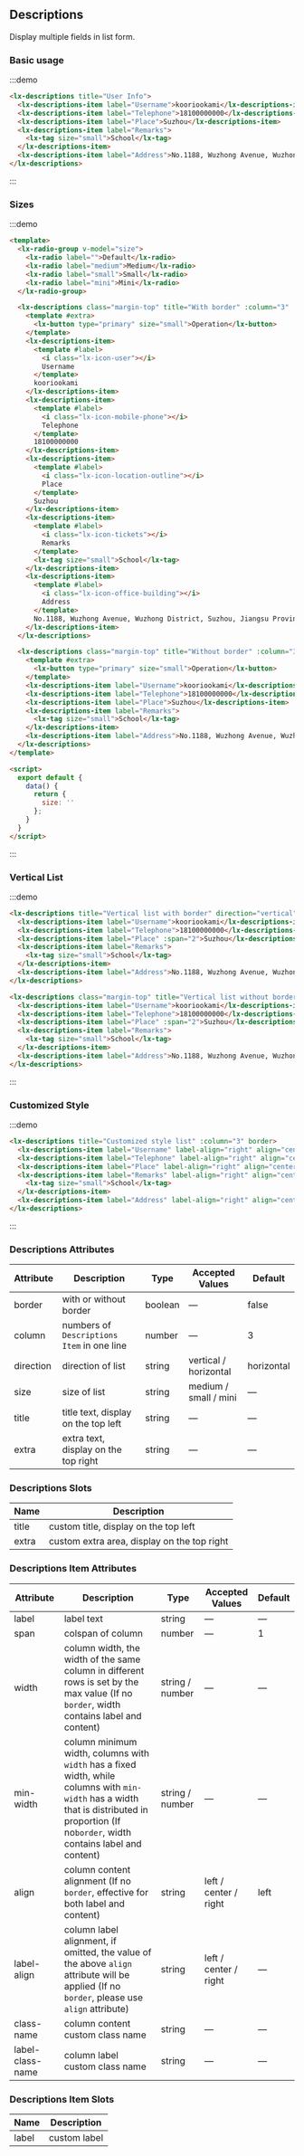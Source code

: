 ## Descriptions

Display multiple fields in list form.

### Basic usage

:::demo

```html
<lx-descriptions title="User Info">
  <lx-descriptions-item label="Username">kooriookami</lx-descriptions-item>
  <lx-descriptions-item label="Telephone">18100000000</lx-descriptions-item>
  <lx-descriptions-item label="Place">Suzhou</lx-descriptions-item>
  <lx-descriptions-item label="Remarks">
    <lx-tag size="small">School</lx-tag>
  </lx-descriptions-item>
  <lx-descriptions-item label="Address">No.1188, Wuzhong Avenue, Wuzhong District, Suzhou, Jiangsu Province</lx-descriptions-item>
</lx-descriptions>
```
:::

### Sizes

:::demo

```html
<template>
  <lx-radio-group v-model="size">
    <lx-radio label="">Default</lx-radio>
    <lx-radio label="medium">Medium</lx-radio>
    <lx-radio label="small">Small</lx-radio>
    <lx-radio label="mini">Mini</lx-radio>
  </lx-radio-group>

  <lx-descriptions class="margin-top" title="With border" :column="3" :size="size" border>
    <template #extra>
      <lx-button type="primary" size="small">Operation</lx-button>
    </template>
    <lx-descriptions-item>
      <template #label>
        <i class="lx-icon-user"></i>
        Username
      </template>
      kooriookami
    </lx-descriptions-item>
    <lx-descriptions-item>
      <template #label>
        <i class="lx-icon-mobile-phone"></i>
        Telephone
      </template>
      18100000000
    </lx-descriptions-item>
    <lx-descriptions-item>
      <template #label>
        <i class="lx-icon-location-outline"></i>
        Place
      </template>
      Suzhou
    </lx-descriptions-item>
    <lx-descriptions-item>
      <template #label>
        <i class="lx-icon-tickets"></i>
        Remarks
      </template>
      <lx-tag size="small">School</lx-tag>
    </lx-descriptions-item>
    <lx-descriptions-item>
      <template #label>
        <i class="lx-icon-office-building"></i>
        Address
      </template>
      No.1188, Wuzhong Avenue, Wuzhong District, Suzhou, Jiangsu Province
    </lx-descriptions-item>
  </lx-descriptions>

  <lx-descriptions class="margin-top" title="Without border" :column="3" :size="size">
    <template #extra>
      <lx-button type="primary" size="small">Operation</lx-button>
    </template>
    <lx-descriptions-item label="Username">kooriookami</lx-descriptions-item>
    <lx-descriptions-item label="Telephone">18100000000</lx-descriptions-item>
    <lx-descriptions-item label="Place">Suzhou</lx-descriptions-item>
    <lx-descriptions-item label="Remarks">
      <lx-tag size="small">School</lx-tag>
    </lx-descriptions-item>
    <lx-descriptions-item label="Address">No.1188, Wuzhong Avenue, Wuzhong District, Suzhou, Jiangsu Province</lx-descriptions-item>
  </lx-descriptions>
</template>

<script>
  export default {
    data() {
      return {
        size: ''
      };
    }
  }
</script>
```
:::

### Vertical List

:::demo

```html
<lx-descriptions title="Vertical list with border" direction="vertical" :column="4" border>
  <lx-descriptions-item label="Username">kooriookami</lx-descriptions-item>
  <lx-descriptions-item label="Telephone">18100000000</lx-descriptions-item>
  <lx-descriptions-item label="Place" :span="2">Suzhou</lx-descriptions-item>
  <lx-descriptions-item label="Remarks">
    <lx-tag size="small">School</lx-tag>
  </lx-descriptions-item>
  <lx-descriptions-item label="Address">No.1188, Wuzhong Avenue, Wuzhong District, Suzhou, Jiangsu Province</lx-descriptions-item>
</lx-descriptions>

<lx-descriptions class="margin-top" title="Vertical list without border" :column="4" direction="vertical">
  <lx-descriptions-item label="Username">kooriookami</lx-descriptions-item>
  <lx-descriptions-item label="Telephone">18100000000</lx-descriptions-item>
  <lx-descriptions-item label="Place" :span="2">Suzhou</lx-descriptions-item>
  <lx-descriptions-item label="Remarks">
    <lx-tag size="small">School</lx-tag>
  </lx-descriptions-item>
  <lx-descriptions-item label="Address">No.1188, Wuzhong Avenue, Wuzhong District, Suzhou, Jiangsu Province</lx-descriptions-item>
</lx-descriptions>
```
:::

### Customized Style

:::demo

```html
<lx-descriptions title="Customized style list" :column="3" border>
  <lx-descriptions-item label="Username" label-align="right" align="center" label-class-name="my-label" class-name="my-content" width="150px">kooriookami</lx-descriptions-item>
  <lx-descriptions-item label="Telephone" label-align="right" align="center">18100000000</lx-descriptions-item>
  <lx-descriptions-item label="Place" label-align="right" align="center">Suzhou</lx-descriptions-item>
  <lx-descriptions-item label="Remarks" label-align="right" align="center">
    <lx-tag size="small">School</lx-tag>
  </lx-descriptions-item>
  <lx-descriptions-item label="Address" label-align="right" align="center">No.1188, Wuzhong Avenue, Wuzhong District, Suzhou, Jiangsu Province</lx-descriptions-item>
</lx-descriptions>
```
:::

### Descriptions Attributes
| Attribute     | Description       | Type       | Accepted Values        | Default   |
|-------------  |---------------- |---------------- |---------------------- |-------- |
| border        | with or without border      | boolean  |          —             |    false     |
| column        | numbers of `Descriptions Item` in one line  | number | — |    3  |
| direction     | direction of list  | string | vertical / horizontal |    horizontal  |
| size          | size of list    | string  |    medium / small / mini  |  — |
| title         | title text, display on the top left    | string  |    —  |  — |
| extra         | extra text, display on the top right    | string  |    —  |  — |

### Descriptions Slots

| Name | Description |
|------|--------|
| title | custom title, display on the top left  |
| extra | custom extra area, display on the top right  |

### Descriptions Item Attributes
| Attribute       | Description        | Type       | Accepted Values       | Default   |
|-------------  |---------------- |---------------- |---------------------- |-------- |
| label          | label text         | string  |          —             |    —     |
| span          | colspan of column       | number  |          —             |    1     |
| width          | column width, the width of the same column in different rows is set by the max value (If no `border`, width contains label and content)         | string / number  |          —             |    —     |
| min-width          | column minimum width, columns with `width` has a fixed width, while columns with `min-width` has a width that is distributed in proportion (If no`border`, width contains label and content)         | string / number  |          —             |    —     |
| align          | column content alignment (If no `border`, effective for both label and content)         | string  |          left / center / right             |    left     |
| label-align          | column label alignment, if omitted, the value of the above `align` attribute will be applied (If no `border`, please use `align` attribute)         | string  |          left / center / right             |    —     |
| class-name          | column content custom class name         | string  |          —             |    —     |
| label-class-name          | column label custom class name         | string  |          —             |    —     |

### Descriptions Item Slots

| Name | Description |
|------|--------|
| label | custom label  |
